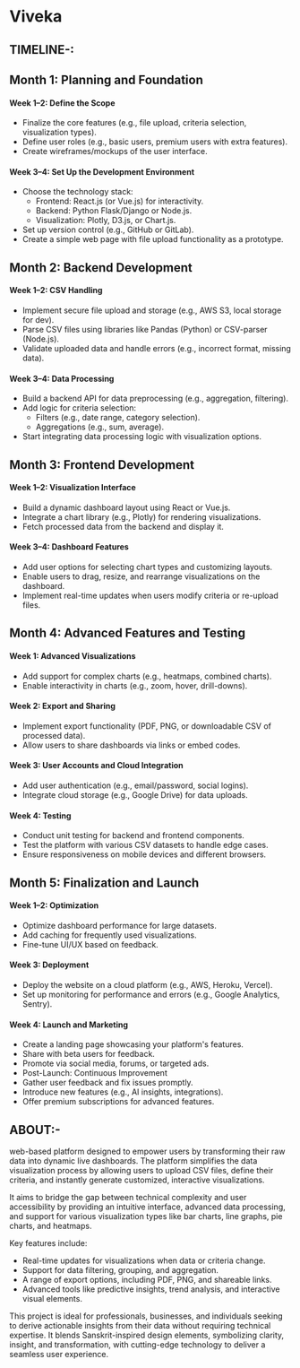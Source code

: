 # Viveka
## TIMELINE-:
## Month 1: Planning and Foundation
#### Week 1–2: Define the Scope
- Finalize the core features (e.g., file upload, criteria selection, visualization types).
- Define user roles (e.g., basic users, premium users with extra features).
- Create wireframes/mockups of the user interface.
#### Week 3–4: Set Up the Development Environment
- Choose the technology stack:
  - Frontend: React.js (or Vue.js) for interactivity.
  - Backend: Python Flask/Django or Node.js.
  - Visualization: Plotly, D3.js, or Chart.js.
- Set up version control (e.g., GitHub or GitLab).
- Create a simple web page with file upload functionality as a prototype.
## Month 2: Backend Development
#### Week 1–2: CSV Handling
- Implement secure file upload and storage (e.g., AWS S3, local storage for dev).
- Parse CSV files using libraries like Pandas (Python) or CSV-parser (Node.js).
- Validate uploaded data and handle errors (e.g., incorrect format, missing data).
#### Week 3–4: Data Processing
- Build a backend API for data preprocessing (e.g., aggregation, filtering).
- Add logic for criteria selection:
  - Filters (e.g., date range, category selection).
  - Aggregations (e.g., sum, average).
- Start integrating data processing logic with visualization options.
## Month 3: Frontend Development
#### Week 1–2: Visualization Interface
- Build a dynamic dashboard layout using React or Vue.js.
- Integrate a chart library (e.g., Plotly) for rendering visualizations.
- Fetch processed data from the backend and display it.
#### Week 3–4: Dashboard Features
- Add user options for selecting chart types and customizing layouts.
- Enable users to drag, resize, and rearrange visualizations on the dashboard.
- Implement real-time updates when users modify criteria or re-upload files.
## Month 4: Advanced Features and Testing
#### Week 1: Advanced Visualizations
- Add support for complex charts (e.g., heatmaps, combined charts).
- Enable interactivity in charts (e.g., zoom, hover, drill-downs).
#### Week 2: Export and Sharing
- Implement export functionality (PDF, PNG, or downloadable CSV of processed data).
- Allow users to share dashboards via links or embed codes.
#### Week 3: User Accounts and Cloud Integration
- Add user authentication (e.g., email/password, social logins).
- Integrate cloud storage (e.g., Google Drive) for data uploads.
#### Week 4: Testing
- Conduct unit testing for backend and frontend components.
- Test the platform with various CSV datasets to handle edge cases.
- Ensure responsiveness on mobile devices and different browsers.
## Month 5: Finalization and Launch
#### Week 1–2: Optimization
- Optimize dashboard performance for large datasets.
- Add caching for frequently used visualizations.
- Fine-tune UI/UX based on feedback.
#### Week 3: Deployment
- Deploy the website on a cloud platform (e.g., AWS, Heroku, Vercel).
- Set up monitoring for performance and errors (e.g., Google Analytics, Sentry).
#### Week 4: Launch and Marketing
- Create a landing page showcasing your platform's features.
- Share with beta users for feedback.
- Promote via social media, forums, or targeted ads.
- Post-Launch: Continuous Improvement
- Gather user feedback and fix issues promptly.
- Introduce new features (e.g., AI insights, integrations).
- Offer premium subscriptions for advanced features.
## ABOUT:-
web-based platform designed to empower users by transforming their raw data into dynamic live dashboards. The platform simplifies the data visualization process by allowing users to upload CSV files, define their criteria, and instantly generate customized, interactive visualizations.

It aims to bridge the gap between technical complexity and user accessibility by providing an intuitive interface, advanced data processing, and support for various visualization types like bar charts, line graphs, pie charts, and heatmaps.

Key features include:

- Real-time updates for visualizations when data or criteria change.
- Support for data filtering, grouping, and aggregation.
- A range of export options, including PDF, PNG, and shareable links.
- Advanced tools like predictive insights, trend analysis, and interactive visual elements.
  
This project is ideal for professionals, businesses, and individuals seeking to derive actionable insights from their data without requiring technical expertise. It blends Sanskrit-inspired design elements, symbolizing clarity, insight, and transformation, with cutting-edge technology to deliver a seamless user experience.


